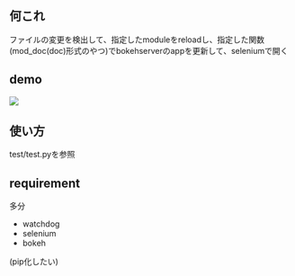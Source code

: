 ## 何これ
ファイルの変更を検出して、指定したmoduleをreloadし、指定した関数(mod_doc(doc)形式のやつ)でbokehserverのappを更新して、seleniumで開く

## demo

![](https://gyazo.com/f81ecc0bc2bafbcb0718e52486a5df40.gif)

## 使い方

test/test.pyを参照

## requirement

多分

- watchdog
- selenium
- bokeh

(pip化したい)
